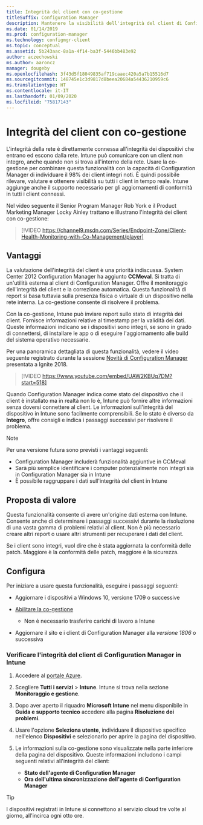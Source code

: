 ```yaml
---
title: Integrità del client con co-gestione
titleSuffix: Configuration Manager
description: Mantenere la visibilità dell'integrità del client di Configuration Manager da Intune nel portale di Azure
ms.date: 01/14/2019
ms.prod: configuration-manager
ms.technology: configmgr-client
ms.topic: conceptual
ms.assetid: 5b243aac-8a1a-4f14-ba3f-5446bb483e92
author: aczechowski
ms.author: aaroncz
manager: dougeby
ms.openlocfilehash: 3f43d5f18049835af719caaec420a5a7b15516d7
ms.sourcegitcommit: 148745e1c3d9817d8beea20684a54436210959c6
ms.translationtype: HT
ms.contentlocale: it-IT
ms.lasthandoff: 01/09/2020
ms.locfileid: "75817143"
---
```

# <a name="client-health-with-co-management"></a>Integrità del client con co-gestione

L'integrità della rete è direttamente connessa all'integrità dei dispositivi che entrano ed escono dalla rete. Intune può comunicare con un client non integro, anche quando non si trova all'interno della rete. Usare la co-gestione per combinare questa funzionalità con la capacità di Configuration Manager di individuare il 98% dei client integri noti. È quindi possibile rilevare, valutare e ottenere visibilità su tutti i client in tempo reale. Intune aggiunge anche il supporto necessario per gli aggiornamenti di conformità in tutti i client connessi.

Nel video seguente il Senior Program Manager Rob York e il Product Marketing Manager Locky Ainley trattano e illustrano l'integrità dei client con co-gestione:

> [!VIDEO https://channel9.msdn.com/Series/Endpoint-Zone/Client-Health-Monitoring-with-Co-Management/player]



## <a name="benefits"></a>Vantaggi

La valutazione dell'integrità del client è una priorità indiscussa. System Center 2012 Configuration Manager ha aggiunto **CCMeval**. Si tratta di un'utilità esterna al client di Configuration Manager. Offre il monitoraggio dell'integrità del client e la correzione automatica. Questa funzionalità di report si basa tuttavia sulla presenza fisica o virtuale di un dispositivo nella rete interna. La co-gestione consente di risolvere il problema.

Con la co-gestione, Intune può inviare report sullo stato di integrità dei client. Fornisce informazioni relative al timestamp per la validità dei dati. Queste informazioni indicano se i dispositivi sono integri, se sono in grado di connettersi, di installare le app o di eseguire l'aggiornamento alle build del sistema operativo necessarie. 

Per una panoramica dettagliata di questa funzionalità, vedere il video seguente registrato durante la sessione [Novità di Configuration Manager](https://myignite.techcommunity.microsoft.com/sessions/64591) presentata a Ignite 2018.

> [!VIDEO https://www.youtube.com/embed/UAW2KBUq7DM?start=518]


Quando Configuration Manager indica come stato del dispositivo che il client è installato ma in realtà non lo è, Intune può fornire altre informazioni senza doversi connettere al client. Le informazioni sull'integrità del dispositivo in Intune sono facilmente comprensibili. Se lo stato è diverso da **Integro**, offre consigli e indica i passaggi successivi per risolvere il problema.

> [!Note]  
> Per una versione futura sono previsti i vantaggi seguenti:
> - Configuration Manager includerà funzionalità aggiuntive in CCMeval  
> - Sarà più semplice identificare i computer potenzialmente non integri sia in Configuration Manager sia in Intune  
> - È possibile raggruppare i dati sull'integrità del client in Intune  



## <a name="value-proposition"></a>Proposta di valore

Questa funzionalità consente di avere un'origine dati esterna con Intune. Consente anche di determinare i passaggi successivi durante la risoluzione di una vasta gamma di problemi relativi al client. Non è più necessario creare altri report o usare altri strumenti per recuperare i dati del client.

Se i client sono integri, vuol dire che è stata aggiornata la conformità delle patch. Maggiore è la conformità delle patch, maggiore è la sicurezza.



## <a name="configure"></a>Configura

Per iniziare a usare questa funzionalità, eseguire i passaggi seguenti:

- Aggiornare i dispositivi a Windows 10, versione 1709 o successive  

- [Abilitare la co-gestione](/sccm/comanage/how-to-enable)  
    - Non è necessario trasferire carichi di lavoro a Intune  

- Aggiornare il sito e i client di Configuration Manager alla *versione 1806* o successiva  


### <a name="review-configuration-manager-client-health-in-intune"></a>Verificare l'integrità del client di Configuration Manager in Intune

1. Accedere al [portale Azure](https://portal.azure.com/).  

2. Scegliere **Tutti i servizi** > **Intune**. Intune si trova nella sezione **Monitoraggio e gestione**.  

3. Dopo aver aperto il riquadro **Microsoft Intune** nel menu disponibile in **Guida e supporto tecnico** accedere alla pagina **Risoluzione dei problemi**.  

4. Usare l'opzione **Seleziona utente**, individuare il dispositivo specifico nell'elenco **Dispositivi** e selezionarlo per aprire la pagina del dispositivo.  

5. Le informazioni sulla co-gestione sono visualizzate nella parte inferiore della pagina del dispositivo. Queste informazioni includono i campi seguenti relativi all'integrità del client:  
    - **Stato dell'agente di Configuration Manager**  
    - **Ora dell'ultima sincronizzazione dell'agente di Configuration Manager**  

> [!Tip]  
> I dispositivi registrati in Intune si connettono al servizio cloud tre volte al giorno, all'incirca ogni otto ore. 
